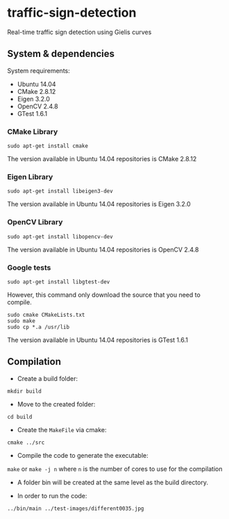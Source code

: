# traffic-sign-detection
Real-time traffic sign detection using Gielis curves

## System & dependencies

System requirements:

* Ubuntu 14.04
* CMake 2.8.12
* Eigen 3.2.0
* OpenCV 2.4.8
* GTest 1.6.1

### CMake Library

`sudo apt-get install cmake`

The version available in Ubuntu 14.04 repositories is CMake 2.8.12

### Eigen Library

`sudo apt-get install libeigen3-dev`

The version available in Ubuntu 14.04 repositories is Eigen 3.2.0

### OpenCV Library

`sudo apt-get install libopencv-dev`

The version available in Ubuntu 14.04 repositories is OpenCV 2.4.8

### Google tests

`sudo apt-get install libgtest-dev`

However, this command only download the source that you need to compile.

```
sudo cmake CMakeLists.txt
sudo make
sudo cp *.a /usr/lib
```

The version available in Ubuntu 14.04 repositories is GTest 1.6.1

## Compilation

* Create a build folder:

`mkdir build`

* Move to the created folder:

`cd build`

* Create the `MakeFile` via cmake:

`cmake ../src` 

* Compile the code to generate the executable:

`make` or `make -j n` where `n` is the number of cores to use for the compilation

* A folder bin will be created at the same level as the build directory.

* In order to run the code:

`../bin/main ../test-images/different0035.jpg`

